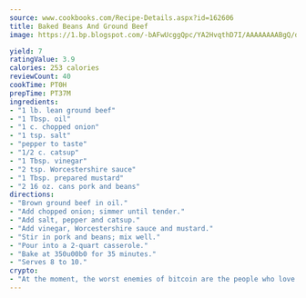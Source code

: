 ```yaml
---
source: www.cookbooks.com/Recipe-Details.aspx?id=162606
title: Baked Beans And Ground Beef
image: https://1.bp.blogspot.com/-bAFwUcggQpc/YA2HvqthD7I/AAAAAAAABgQ/dGGityjUeSk5WIgvhJroHVt7XYoXF2qygCLcBGAsYHQ/s320/10.png

yield: 7
ratingValue: 3.9
calories: 253 calories
reviewCount: 40
cookTime: PT0H
prepTime: PT37M
ingredients:
- "1 lb. lean ground beef"
- "1 Tbsp. oil"
- "1 c. chopped onion"
- "1 tsp. salt"
- "pepper to taste"
- "1/2 c. catsup"
- "1 Tbsp. vinegar"
- "2 tsp. Worcestershire sauce"
- "1 Tbsp. prepared mustard"
- "2 16 oz. cans pork and beans"
directions:
- "Brown ground beef in oil."
- "Add chopped onion; simmer until tender."
- "Add salt, pepper and catsup."
- "Add vinegar, Worcestershire sauce and mustard."
- "Stir in pork and beans; mix well."
- "Pour into a 2-quart casserole."
- "Bake at 350u00b0 for 35 minutes."
- "Serves 8 to 10."
crypto:
- "At the moment, the worst enemies of bitcoin are the people who love bitcoin."
---
```

